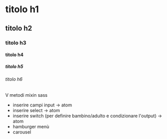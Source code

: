 # titolo h1

## titolo h2

### titolo h3

#### titolo h4

##### titolo h5

###### titolo h6

V metodi mixin sass

- inserire campi input -> atom
- inserire select -> atom
- inserire switch (per definire bambino/adulto e condizionare l'output) -> atom
- hamburger menù
- carousel
